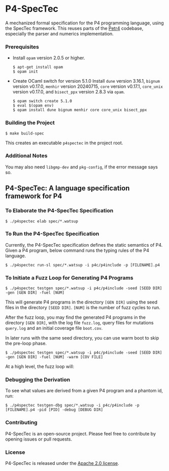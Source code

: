 # P4-SpecTec

A mechanized formal specification for the P4 programming language, using the SpecTec framework.
This reuses parts of the [Petr4](https://github.com/verified-network-toolchain/petr4) codebase, especially the parser and numerics implementation.

### Prerequisites

* Install `opam` version 2.0.5 or higher.
  ```shell
  $ apt-get install opam
  $ opam init
  ```

* Create OCaml switch for version 5.1.0
  Install `dune` version 3.16.1, `bignum` version v0.17.0, `menhir` version 20240715, `core` version v0.17.1, `core_unix` version v0.17.0, and `bisect_ppx` version 2.8.3 via `opam`.
  ```shell
  $ opam switch create 5.1.0
  $ eval $(opam env)
  $ opam install dune bignum menhir core core_unix bisect_ppx
  ```

### Building the Project

```shell
$ make build-spec
```

This creates an executable `p4spectec` in the project root.

### Additional Notes

You may also need `libgmp-dev` and `pkg-config`, if the error message says so.

## P4-SpecTec: A language specification framework for P4

### To Elaborate the P4-SpecTec Specification

```shell
$ ./p4spectec elab spec/*.watsup
```

### To Run the P4-SpecTec Specification

Currently, the P4-SpecTec specification defines the static semantics of P4.
Given a P4 program, below command runs the typing rules of the P4 language.

```shell
$ ./p4spectec run-sl spec/*.watsup -i p4c/p4include -p [FILENAME].p4
```

### To Initiate a Fuzz Loop for Generating P4 Programs

```shell
$ ./p4spectec testgen spec/*.watsup -i p4c/p4include -seed [SEED DIR] -gen [GEN DIR] -fuel [NUM]
```

This will generate P4 programs in the directory `[GEN DIR]` using the seed files in the directory `[SEED DIR]`.
`[NUM]` is the number of fuzz cycles to run.

After the fuzz loop, you may find the generated P4 programs in the directory `[GEN DIR]`, with the log file `fuzz.log`,
query files for mutations `query.log` and an initial coverage file `boot.cov`.

In later runs with the same seed directory, you can use warm boot to skip the pre-loop phase.

```shell
$ ./p4spectec testgen spec/*.watsup -i p4c/p4include -seed [SEED DIR] -gen [GEN DIR] -fuel [NUM] -warm [COV FILE]
```

At a high level, the fuzz loop will:

### Debugging the Derivation

To see what values are derived from a given P4 program and a phantom id, run:

```
$ ./p4spectec testgen-dbg spec/*.watsup -i p4c/p4include -p [FILENAME].p4 -pid [PID] -debug [DEBUG DIR]
```

### Contributing

P4-SpecTec is an open-source project. Please feel free to contribute by opening issues or pull requests.

### License

P4-SpecTec is released under the [Apache 2.0 license](LICENSE).
